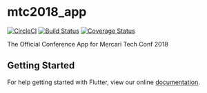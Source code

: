 # mtc2018_app

[![CircleCI](https://circleci.com/gh/mercari/mtc2018-app.svg?style=svg)](https://circleci.com/gh/mercari/mtc2018-app)
[![Build Status](https://travis-ci.org/mercari/mtc2018-app.svg?branch=master)](https://travis-ci.org/mercari/mtc2018-app)
[![Coverage Status](https://coveralls.io/repos/github/mercari/mtc2018-app/badge.svg?branch=master)](https://coveralls.io/github/mercari/mtc2018-app?branch=master)

The Official Conference App for Mercari Tech Conf 2018

## Getting Started

For help getting started with Flutter, view our online
[documentation](https://flutter.io/).
